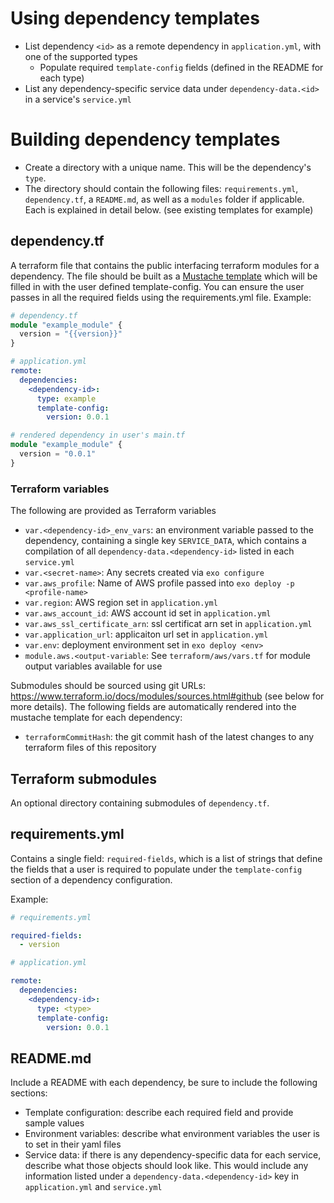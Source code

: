 # Using dependency templates
- List dependency `<id>` as a remote dependency in `application.yml`, with one of the supported types
  - Populate required `template-config` fields (defined in the README for each type)
- List any dependency-specific service data under `dependency-data.<id>` in a service's `service.yml`

# Building dependency templates
- Create a directory with a unique name. This will be the dependency's `type`.
- The directory should contain the following files: `requirements.yml`, `dependency.tf`, a `README.md`, as well as a `modules` folder if applicable.
 Each is explained in detail below. (see existing templates for example)

## dependency.tf
A terraform file that contains the public interfacing terraform modules for a dependency. The file should be built
 as a [Mustache template](https://github.com/hoisie/mustache) which will be filled in with the user defined template-config.
 You can ensure the user passes in all the required fields using the requirements.yml file.
Example:
```tf
# dependency.tf
module "example_module" {
  version = "{{version}}"
}
```
```yml
# application.yml
remote:
  dependencies:
    <dependency-id>:
      type: example
      template-config:
        version: 0.0.1
```
```tf
# rendered dependency in user's main.tf
module "example_module" {
  version = "0.0.1"
}
```

### Terraform variables
The following are provided as Terraform variables
- `var.<dependency-id>_env_vars`: an environment variable passed to the dependency, containing a single key `SERVICE_DATA`, which contains a compilation
of all `dependency-data.<dependency-id>` listed in each `service.yml`
- `var.<secret-name>`: Any secrets created via `exo configure`
- `var.aws_profile`: Name of AWS profile passed into `exo deploy -p <profile-name>`
- `var.region`: AWS region set in `application.yml`
- `var.aws_account_id`: AWS account id set in `application.yml`
- `var.aws_ssl_certificate_arn`: ssl certificat arn set in `application.yml`
- `var.application_url`: applicaiton url set in `application.yml`
- `var.env`: deployment environment set in `exo deploy <env>`
- `module.aws.<output-variable`: See `terraform/aws/vars.tf` for module output variables available for use

Submodules should be sourced using git URLs: https://www.terraform.io/docs/modules/sources.html#github (see below for more details).
The following fields are automatically rendered into the mustache template for each dependency:
- `terraformCommitHash`: the git commit hash of the latest changes to any terraform files of this repository

## Terraform submodules
An optional directory containing submodules of `dependency.tf`.

## requirements.yml
Contains a single field: `required-fields`, which is a list of strings that define the fields that a user is required to populate
under the `template-config` section of a dependency configuration.

Example:
```yml
# requirements.yml

required-fields:
  - version
```
```yml
# application.yml

remote:
  dependencies:
    <dependency-id>:
      type: <type>
      template-config:
        version: 0.0.1
```

## README.md
Include a README with each dependency, be sure to include the following sections:
- Template configuration: describe each required field and provide sample values
- Environment variables: describe what environment variables the user is to set in their yaml files
- Service data: if there is any dependency-specific data for each service, describe what those objects should look like.
This would include any information listed under a `dependency-data.<dependency-id>` key in `application.yml` and `service.yml`
